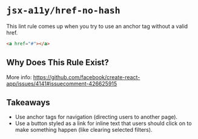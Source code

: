 # `jsx-a11y/href-no-hash`

This lint rule comes up when you try to use an anchor tag without a valid href.

```html
<a href="#"></a>
```

## Why Does This Rule Exist?

More info: https://github.com/facebook/create-react-app/issues/4141#issuecomment-426625915

## Takeaways

* Use anchor tags for navigation (directing users to another page).
* Use a button styled as a link for inline text that users should click on to make something happen (like clearing selected filters).